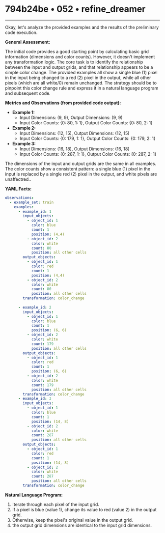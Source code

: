 # 794b24be • 052 • refine_dreamer

---
Okay, let's analyze the provided examples and the results of the preliminary code execution.

**General Assessment:**

The initial code provides a good starting point by calculating basic grid information (dimensions and color counts). However, it doesn't implement any transformation logic. The core task is to identify the relationship between the input and output grids, and that relationship appears to be a simple color change. The provided examples all show a single blue (1) pixel in the input being changed to a red (2) pixel in the output, while all other pixels (which are all white/0) remain unchanged. The strategy should be to pinpoint this color change rule and express it in a natural language program and subsequent code.

**Metrics and Observations (from provided code output):**

*   **Example 1:**
    *   Input Dimensions: (9, 9), Output Dimensions: (9, 9)
    *   Input Color Counts: {0: 80, 1: 1}, Output Color Counts: {0: 80, 2: 1}
*   **Example 2:**
    *   Input Dimensions: (12, 15), Output Dimensions: (12, 15)
    *   Input Color Counts: {0: 179, 1: 1}, Output Color Counts: {0: 179, 2: 1}
*   **Example 3:**
    *   Input Dimensions: (16, 18), Output Dimensions: (16, 18)
    *   Input Color Counts: {0: 287, 1: 1}, Output Color Counts: {0: 287, 2: 1}

The dimensions of the input and output grids are the same in all examples. The color counts show a consistent pattern: a single blue (1) pixel in the input is replaced by a single red (2) pixel in the output, and white pixels are unaffectred..

**YAML Facts:**

```yaml
observations:
  - example_set: train
    examples:
      - example_id: 1
        input_objects:
          - object_id: 1
            color: blue
            count: 1
            position: (4,4)
          - object_id: 2
            color: white
            count: 80
            position: all other cells
        output_objects:
          - object_id: 1
            color: red
            count: 1
            position: (4,4)
          - object_id: 2
            color: white
            count: 80
            position: all other cells
        transformation: color_change
        
      - example_id: 2
        input_objects:
          - object_id: 1
            color: blue
            count: 1
            position: (6, 6)
          - object_id: 2
            color: white
            count: 179
            position: all other cells
        output_objects:
          - object_id: 1
            color: red
            count: 1
            position: (6, 6)
          - object_id: 2
            color: white
            count: 179
            position: all other cells
        transformation: color_change
      - example_id: 3
        input_objects:
          - object_id: 1
            color: blue
            count: 1
            position: (14, 8)
          - object_id: 2
            color: white
            count: 287
            position: all other cells
        output_objects:
          - object_id: 1
            color: red
            count: 1
            position: (14, 8)
          - object_id: 2
            color: white
            count: 287
            position: all other cells
        transformation: color_change

```

**Natural Language Program:**

1.  Iterate through each pixel of the input grid.
2.  If a pixel is blue (value 1), change its value to red (value 2) in the output grid.
3.  Otherwise, keep the pixel's original value in the output grid.
4. the output grid dimensions are identical to the input grid dimensions.

